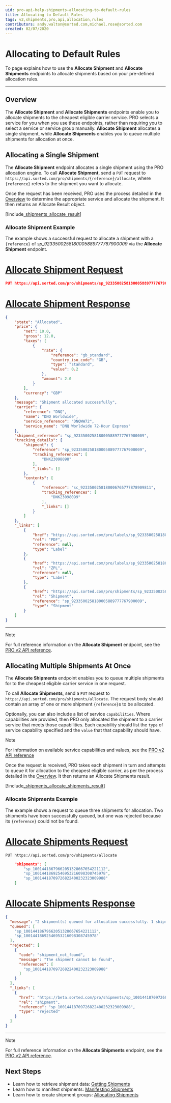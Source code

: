 ```yaml
---
uid: pro-api-help-shipments-allocating-to-default-rules
title: Allocating to Default Rules
tags: v2,shipments,pro,api,allocation,rules
contributors: andy.walton@sorted.com,michael.rose@sorted.com
created: 02/07/2020
---
```

# Allocating to Default Rules

To page explains how to use the **Allocate Shipment**  and **Allocate Shipments** endpoints to allocate shipments based on your pre-defined allocation rules.

---

## Overview

The **Allocate Shipment** and **Allocate Shipments** endpoints enable you to allocate shipments to the cheapest eligible carrier service. PRO selects a service for you when you use these endpoints, rather than requiring you to select a service or service group manually. **Allocate Shipment** allocates a single shipment, while **Allocate Shipments** enables you to queue multiple shipments for allocation at once.

## Allocating a Single Shipment

The **Allocate Shipment** endpoint allocates a single shipment using the PRO allocation engine. To call **Allocate Shipment**, send a `PUT` request to `https://api.sorted.com/pro/shipments/{reference}/allocate`, where `{reference}` refers to the shipment you want to allocate.

Once the request has been received, PRO uses the process detailed in the [Overview](#overview) to determine the appropriate service and allocate the shipment. It then returns an Allocate Result object. 

[!include[_shipments_allocate_result](../includes/_shipments_allocate_result.md)]

### Allocate Shipment Example

The example shows a successful request to allocate a shipment with a `{reference}` of _sp_9233500258180005889777767900009_ via the **Allocate Shipment** endpoint. 

# [Allocate Shipment Request](#tab/allocate-shipment-request)

```json
PUT https://api.sorted.com/pro/shipments/sp_9233500258180005889777767900009/allocate
```

# [Allocate Shipment Response](#tab/allocate-shipment-response)

```json
{
    "state": "Allocated",
    "price": {
        "net": 10.0,
        "gross": 12.0,
        "taxes": [
            {
                "rate": {
                    "reference": "gb_standard",
                    "country_iso_code": "GB",
                    "type": "standard",
                    "value": 0.2
                },
                "amount": 2.0
            }
        ],
        "currency": "GBP"
    },
    "message": "Shipment allocated successfully",
    "carrier": {
        "reference": "DNQ",
        "name": "DNQ Worldwide",
        "service_reference": "DNQWW72",
        "service_name": "DNQ Worldwide 72-Hour Express"
    },
    "shipment_reference": "sp_9233500258180005889777767900009",
    "tracking_details": {
        "shipment": {
            "reference": "sp_9233500258180005889777767900009",
            "tracking_references": [
                "DNK23098098"
            ],
            "_links": []
        },
        "contents": [
            {
                "reference": "sc_9233500258180006765777878909811",
                "tracking_references": [
                    "DNK23098099"
                ],
                "_links": []
            }
        ]
    },
    "_links": [
        {
            "href": "https://api.sorted.com/pro/labels/sp_9233500258180005889777767900009/pdf",
            "rel": "PDF",
            "reference": null,
            "type": "Label"
        },
        {
            "href": "https://api.sorted.com/pro/labels/sp_9233500258180005889777767900009/zpl",
            "rel": "ZPL",
            "reference": null,
            "type": "Label"
        },
        {
            "href": "https://api.sorted.com/pro/shipments/sp_9233500258180005889777767900009",
            "rel": "Shipment",
            "reference": "sp_9233500258180005889777767900009",
            "type": "Shipment"
        }
    ]
}
```
---

> [!NOTE]
>
>  For full reference information on the **Allocate Shipment** endpoint, see the [PRO v2 API reference](/pro/api/reference/shipments-api-ref.html#tag/Allocation/paths/~1shipments~1{shipmentReference}~1allocate/put). 

## Allocating Multiple Shipments At Once

The **Allocate Shipments** endpoint enables you to queue multiple shipments for to the cheapest eligible carrier service in one request. 

To call **Allocate Shipments**, send a `PUT` request to `https://api.sorted.com/pro/shipments/allocate`. The request body should contain an array of one or more shipment `{reference}`s to be allocated. 

Optionally, you can also include a list of service `capabilities`. Where capabilities are provided, then PRO only allocated the shipment to a carrier service that meets those capabilities. Each capability should list the `type` of service capability specified and the `value` that that capability should have.

> [!NOTE]
> For information on available service capabilities and values, see the [PRO v2 API reference](/pro/api/reference/shipments-api-ref.html#tag/Allocation/paths/~1shipments~1allocation/put)

Once the request is received, PRO takes each shipment in turn and attempts to queue it for allocation to the cheapest eligible carrier, as per the process detailed in the [Overview](#overview). It then returns an Allocate Shipments result. 

[!include[_shipments_allocate_shipments_result](../includes/_shipments_allocate_shipments_result.md)]

### Allocate Shipments Example

The example shows a request to queue three shipments for allocation. Two shipments have been successfully queued, but one was rejected because its `{reference}` could not be found.

# [Allocate Shipments Request](#tab/allocate-shipments-request)

`PUT https://api.sorted.com/pro/shipments/allocate`

```json
    "shipments": [
        "sp_10014418679662051328667654221112",
        "sp_10014418692546953216098308745978",
        "sp_10014418709726822400232323009988"
    ]
```

# [Allocate Shipments Response](#tab/allocate-shipments-response)

```json
{
  "message": "2 shipment(s) queued for allocation successfully. 1 shipment(s) rejected for allocation.",
  "queued": [
    "sp_10014418679662051328667654221112",
    "sp_10014418692546953216098308745978"
  ],
  "rejected": [
    {
      "code": "shipment_not_found",
      "message": "The shipment cannot be found",
      "references": [
        "sp_10014418709726822400232323009988"
      ]
    }
  ],
  "_links": [
    {
      "href": "https://beta.sorted.com/pro/shipments/sp_10014418709726822400232323009988",
      "rel": "shipment",
      "reference": "sp_10014418709726822400232323009988",
      "type": "rejected"
    }
  ]
}
```
---

> [!NOTE]
>
>  For full reference information on the **Allocate Shipments** endpoint, see the [PRO v2 API reference](/pro/api/reference/shipments-api-ref.html#tag/Allocation/paths/~1shipments~1allocation/put). 

## Next Steps

* Learn how to retrieve shipment data: [Getting Shipments](/pro/api/shipments/getting_shipments.html)
* Learn how to manifest shipments: [Manifesting Shipments](/pro/api/shipments/manifesting_shipments.html)
* Learn how to create shipment groups: [Allocating Shipments](/pro/api/shipments/allocating_shipments.html)